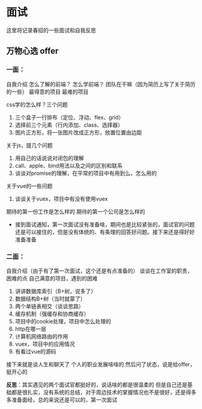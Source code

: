 # 面试

这里将记录春招的一些面试和自我反思

## 万物心选  offer

### 一面：
自我介绍
怎么了解的前端？
怎么学前端？
团队在干嘛（因为简历上写了关于简历的一些）
最得意的项目
最难的项目

css学的怎么样？三个问题
1. 三个盒子一行排布（定位、浮动、flex、grid）
2. 选择前三个元素（行内添加、class、选择器）
3. 图片正方形，将一张图片改成正方形，放置位置由边距

关于js，提几个问题
1. 用自己的话说说对闭包的理解
2. call、apple、bind用法以及之间的区别和联系
3. 谈谈对promise的理解，在平常的项目中有用到么，怎么用的

关于vue的一些问题
1. 谈谈关于vuex，项目中有没有使用vuex

期待的第一份工作是怎么样的
期待的第一个公司是怎么样的

- 接到面试通知，第一次面试没有准备啥，期间也是比较紧张的，面试官的问题还是可以接住的，但是没有体统的、有条理的回答好问题。接下来还是得好好准备准备

### 二面：

自我介绍（由于有了第一次面试，这个还是有点准备的）
谈谈在工作室的职责，困难的点
自己满意的项目，遇到的困难

1. 讲讲数据库索引（B+树，说多了）
2. 数据结构B+树（当时就蒙了）
3. 两个单链表相交（谈谈思路）
4. 缓存机制（强缓存和协商缓存）
5. 项目中的cookie处理，项目中怎么处理的
6. http在哪一层
7. 计算机网络路由的作用
8. vuex，项目中的应用情况
9. 有看过vue的源码

接下来就是谈人生和聊天了
个人的职业发展啥啥的
然后问了状态，说是给offer，挺开心的

**反思**：其实遇见的两个面试官都挺好的，说话啥的都是很温柔的
但是自己还是基础都是很扎实，没有系统的总结，对于周边技术的掌握情况也不是很好，还是得多多准备面经，总的来说还是可以的，第一次面试